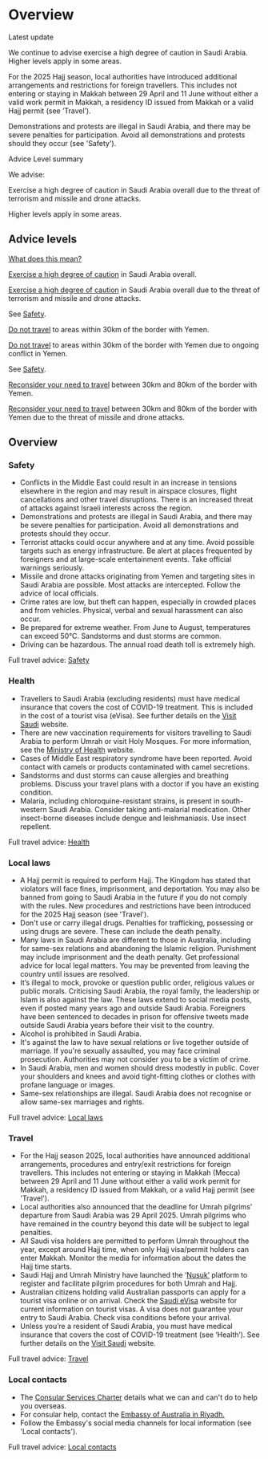# Overview

Latest update

We continue to advise exercise a high degree of caution in Saudi Arabia. Higher levels apply in some areas.   
  
For the 2025 Hajj season, local authorities have introduced additional arrangements and restrictions for foreign travellers. This includes not entering or staying in Makkah between 29 April and 11 June without either a valid work permit in Makkah, a residency ID issued from Makkah or a valid Hajj permit (see ’Travel’).   
  
Demonstrations and protests are illegal in Saudi Arabia, and there may be severe penalties for participation. Avoid all demonstrations and protests should they occur (see 'Safety').

Advice Level summary

We advise:

Exercise a high degree of caution in Saudi Arabia overall due to the threat of terrorism and missile and drone attacks.

Higher levels apply in some areas.

## Advice levels

[What does this mean?](/before-you-go/travel-advice-explained/)

[Exercise a high degree of caution](https://www.smartraveller.gov.au/consular-services/travel-advice-explained#level2) in Saudi Arabia overall.

[Exercise a high degree of caution](https://www.smartraveller.gov.au/consular-services/travel-advice-explained#level2) in Saudi Arabia overall due to the threat of terrorism and missile and drone attacks.

See [Safety](#safety).

[Do not travel](https://www.smartraveller.gov.au/consular-services/travel-advice-explained#level4) to areas within 30km of the border with Yemen.

[Do not travel](https://www.smartraveller.gov.au/consular-services/travel-advice-explained#level4) to areas within 30km of the border with Yemen due to ongoing conflict in Yemen.

See [Safety](#safety).

[Reconsider your need to travel](https://www.smartraveller.gov.au/consular-services/travel-advice-explained#level3) between 30km and 80km of the border with Yemen.

[Reconsider your need to travel](https://www.smartraveller.gov.au/consular-services/travel-advice-explained#level3) between 30km and 80km of the border with Yemen due to the threat of missile and drone attacks.

## Overview

### Safety

* Conflicts in the Middle East could result in an increase in tensions elsewhere in the region and may result in airspace closures, flight cancellations and other travel disruptions. There is an increased threat of attacks against Israeli interests across the region.
* Demonstrations and protests are illegal in Saudi Arabia, and there may be severe penalties for participation. Avoid all demonstrations and protests should they occur.
* Terrorist attacks could occur anywhere and at any time. Avoid possible targets such as energy infrastructure. Be alert at places frequented by foreigners and at large-scale entertainment events. Take official warnings seriously.
* Missile and drone attacks originating from Yemen and targeting sites in Saudi Arabia are possible. Most attacks are intercepted. Follow the advice of local officials.
* Crime rates are low, but theft can happen, especially in crowded places and from vehicles. Physical, verbal and sexual harassment can also occur.
* Be prepared for extreme weather. From June to August, temperatures can exceed 50°C. Sandstorms and dust storms are common.
* Driving can be hazardous. The annual road death toll is extremely high.

Full travel advice: [Safety](#safety)

### Health

* Travellers to Saudi Arabia (excluding residents) must have medical insurance that covers the cost of COVID-19 treatment. This is included in the cost of a tourist visa (eVisa). See further details on the [Visit Saudi](https://www.visitsaudi.com/en/help-support) website.
* There are new vaccination requirements for visitors travelling to Saudi Arabia to perform Umrah or visit Holy Mosques. For more information, see the [Ministry of Health](https://www.moh.gov.sa/en/HealthAwareness/Pilgrims_Health/Pages/default.aspx) website.
* Cases of Middle East respiratory syndrome have been reported. Avoid contact with camels or products contaminated with camel secretions.
* Sandstorms and dust storms can cause allergies and breathing problems. Discuss your travel plans with a doctor if you have an existing condition.
* Malaria, including chloroquine-resistant strains, is present in south-western Saudi Arabia. Consider taking anti-malarial medication. Other insect-borne diseases include dengue and leishmaniasis. Use insect repellent.

Full travel advice: [Health](#health)

### Local laws

* A Hajj permit is required to perform Hajj. The Kingdom has stated that violators will face fines, imprisonment, and deportation. You may also be banned from going to Saudi Arabia in the future if you do not comply with the rules. New procedures and restrictions have been introduced for the 2025 Hajj season (see 'Travel').
* Don't use or carry illegal drugs. Penalties for trafficking, possessing or using drugs are severe. These can include the death penalty.
* Many laws in Saudi Arabia are different to those in Australia, including for same-sex relations and abandoning the Islamic religion. Punishment may include imprisonment and the death penalty. Get professional advice for local legal matters. You may be prevented from leaving the country until issues are resolved.
* It’s illegal to mock, provoke or question public order, religious values or public morals. Criticising Saudi Arabia, the royal family, the leadership or Islam is also against the law. These laws extend to social media posts, even if posted many years ago and outside Saudi Arabia. Foreigners have been sentenced to decades in prison for offensive tweets made outside Saudi Arabia years before their visit to the country.
* Alcohol is prohibited in Saudi Arabia.
* It's against the law to have sexual relations or live together outside of marriage. If you're sexually assaulted, you may face criminal prosecution. Authorities may not consider you to be a victim of crime.
* In Saudi Arabia, men and women should dress modestly in public. Cover your shoulders and knees and avoid tight-fitting clothes or clothes with profane language or images.
* Same-sex relationships are illegal. Saudi Arabia does not recognise or allow same-sex marriages and rights.

Full travel advice: [Local laws](#local-laws)

### Travel

* For the Hajj season 2025, local authorities have announced additional arrangements, procedures and entry/exit restrictions for foreign travellers. This includes not entering or staying in Makkah (Mecca) between 29 April and 11 June without either a valid work permit for Makkah, a residency ID issued from Makkah, or a valid Hajj permit (see 'Travel').
* Local authorities also announced that the deadline for Umrah pilgrims’ departure from Saudi Arabia was 29 April 2025. Umrah pilgrims who have remained in the country beyond this date will be subject to legal penalties.
* All Saudi visa holders are permitted to perform Umrah throughout the year, except around Hajj time, when only Hajj visa/permit holders can enter Makkah. Monitor the media for information about the dates the Hajj time starts.
* Saudi Hajj and Umrah Ministry have launched the ‘[Nusuk’](https://www.nusuk.sa/) platform to register and facilitate pilgrim procedures for both Umrah and Hajj.
* Australian citizens holding valid Australian passports can apply for a tourist visa online or on arrival. Check the [Saudi eVisa](https://visa.visitsaudi.com/?_ga=2.38204960.203637712.1643716791-1500723252.1635340540) website for current information on tourist visas. A visa does not guarantee your entry to Saudi Arabia. Check visa conditions before your arrival.
* Unless you’re a resident of Saudi Arabia, you must have medical insurance that covers the cost of COVID-19 treatment (see ‘Health’). See further details on the [Visit Saudi](https://www.visitsaudi.com/en/help-support) website.

Full travel advice: [Travel](#travel)

### Local contacts

* The [Consular Services Charter](/consular-services/consular-services-charter "Consular Services Charter") details what we can and can't do to help you overseas.
* For consular help, contact the [Embassy of Australia in Riyadh.](https://saudiarabia.embassy.gov.au/ryad/home.html)
* Follow the Embassy's social media channels for local information (see 'Local contacts').

Full travel advice: [Local contacts](#local-contacts)